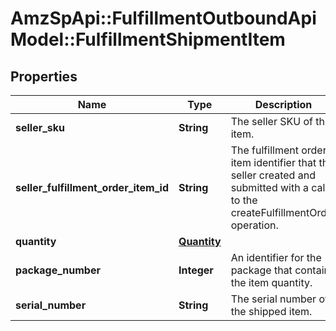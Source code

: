 # AmzSpApi::FulfillmentOutboundApiModel::FulfillmentShipmentItem

## Properties
Name | Type | Description | Notes
------------ | ------------- | ------------- | -------------
**seller_sku** | **String** | The seller SKU of the item. | 
**seller_fulfillment_order_item_id** | **String** | The fulfillment order item identifier that the seller created and submitted with a call to the createFulfillmentOrder operation. | 
**quantity** | [**Quantity**](Quantity.md) |  | 
**package_number** | **Integer** | An identifier for the package that contains the item quantity. | [optional] 
**serial_number** | **String** | The serial number of the shipped item. | [optional] 

